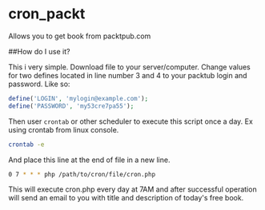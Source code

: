 # cron_packt
Allows you to get book from packtpub.com


##How do I use it?

This i very simple. Download file to your server/computer. Change values for two defines located in line number 3 and 4 to your packtub login and password. Like so:

```php
define('LOGIN', 'mylogin@example.com');
define('PASSWORD', 'my53cre7pa55');
```

Then user `crontab` or other scheduler to execute this script once a day. Ex using crontab from linux console.

```bash
crontab -e
```
And place this line at the end of file in a new line.
```bash
0 7 * * * php /path/to/cron/file/cron.php
````

This will execute cron.php every day at 7AM and after successful operation will send an email to you with title and description of today's free book.

